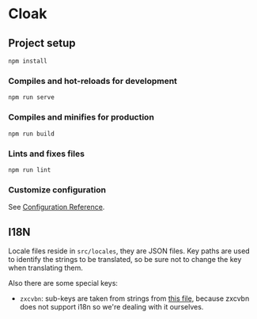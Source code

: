 # Cloak

## Project setup
```
npm install
```

### Compiles and hot-reloads for development
```
npm run serve
```

### Compiles and minifies for production
```
npm run build
```

### Lints and fixes files
```
npm run lint
```

### Customize configuration
See [Configuration Reference](https://cli.vuejs.org/config/).

## I18N

Locale files reside in `src/locales`, they are JSON files. Key paths are used to identify the strings to be translated, so be sure not to change the key when translating them.

Also there are some special keys:

- `zxcvbn`: sub-keys are taken from strings from [this file](https://github.com/dropbox/zxcvbn/blob/67c4ece9efc40c9d0a1d7d995b2b22a91be500c2/src/feedback.coffee), because zxcvbn does not support i18n so we're dealing with it ourselves.